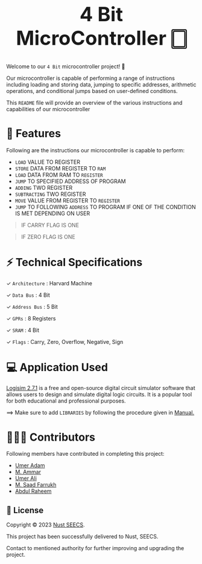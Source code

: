 <h1 align="center" style="font-size: 52px;" > 4 Bit MicroController  🀆 </h1>

 Welcome to our `4 Bit` microcontroller project! 👋
 
Our microcontroller is capable of performing a range of instructions including loading and storing data, jumping to specific addresses, arithmetic operations, and conditional jumps based on user-defined conditions. 

This `README` file will provide an overview of the various instructions and capabilities of our microcontroller


# 🚀 Features

Following are the instructions our microcontroller is capable to perform:

- `LOAD` VALUE TO REGISTER  
- `STORE` DATA FROM REGISTER TO `RAM`
- `LOAD` DATA FROM RAM TO `REGISTER`
- `JUMP` TO SPECIFIED ADDRESS OF PROGRAM
- `ADDING` TWO REGISTER
- `SUBTRACTING` TWO REGISTER
- `MOVE` VALUE FROM REGISTER TO `REGISTER`
- `JUMP` TO FOLLOWING `ADDRESS` TO PROGRAM IF ONE OF THE CONDITION IS MET DEPENDING ON USER

> IF CARRY FLAG IS ONE


>  IF ZERO FLAG IS ONE 

# ⚡ Technical Specifications 

  ✓  `Architecture` : Harvard Machine

  ✓  `Data Bus`     : 4 Bit

  ✓  `Address Bus`  : 5 Bit

  ✓  `GPRs`         : 8 Registers

  ✓  `SRAM`         : 4 Bit

  ✓  `Flags`        : Carry, Zero, Overflow, Negative, Sign 


# 💻 Application Used
  [Logisim 2.7.1](https://sourceforge.net/projects/circuit/files/2.7.x/2.7.1/logisim-win-2.7.1.exe/download) is a free and open-source digital circuit simulator software that allows users to design and simulate digital logic circuits. It is a popular tool for both educational and professional purposes.
  
  ⟹  Make sure to add `LIBRARIES` by following the procedure given in [Manual.](https://github.com/aghani-coder/4_bit_microcontroller/blob/master/Manual_4_Bit_Micro-controller.pdf)


# 👨🏻‍💻 Contributors 

Following members have contributed in completing this project:
-  [Umer Adam](https://github.com/UmarAdam9)
-  [M. Ammar](https://github.com/LCCERO)
-  [Umer Ali](https://github.com/user38git)
-  [M. Saad Farrukh](https://github.com/fsaad06)
-  [Abdul Raheem](https://github.com/aghani-coder)

## 📝 License

Copyright © 2023 [Nust SEECS](https://seecs.nust.edu.pk/).

This project has been successfully delivered to Nust, SEECS.

Contact to mentioned authority for further improving and upgrading the project.


